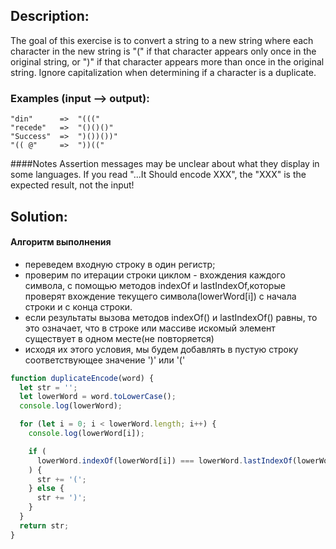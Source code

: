 ## Description:

The goal of this exercise is to convert a string to a new string where each character in the new string is "(" if that character appears only once in the original string, or ")" if that character appears more than once in the original string. Ignore capitalization when determining if a character is a duplicate.

### Examples (input --> output):

```
"din"      =>  "((("
"recede"   =>  "()()()"
"Success"  =>  ")())())"
"(( @"     =>  "))(("
```

####Notes
Assertion messages may be unclear about what they display in some languages. If you read "...It Should encode XXX", the "XXX" is the expected result, not the input!

## Solution:

#### Алгоритм выполнения

- переведем входную строку в один регистр;
- проверим по итерации строки циклом  - вхождения каждого символа,
с помощью методов indexOf и lastIndexOf,которые проверят вхождение текущего символа(lowerWord[i]) с начала строки и с конца строки.
- если результаты вызова методов indexOf() и lastIndexOf() равны, то это означает, что в строке или массиве искомый элемент существует в одном месте(не повторяется)
- исходя их этого условия, мы будем добавлять в пустую строку соответствующее значение ')' или '('

```javascript
function duplicateEncode(word) {
  let str = '';
  let lowerWord = word.toLowerCase();
  console.log(lowerWord);

  for (let i = 0; i < lowerWord.length; i++) {
    console.log(lowerWord[i]);

    if (
      lowerWord.indexOf(lowerWord[i]) === lowerWord.lastIndexOf(lowerWord[i])
    ) {
      str += '(';
    } else {
      str += ')';
    }
  }
  return str;
}
```
